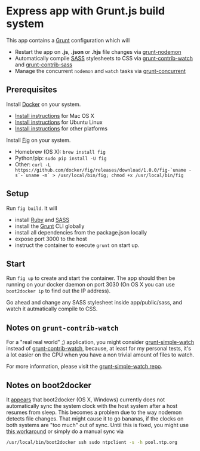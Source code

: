 # Express app with Grunt.js build system

This app contains a [Grunt](http://gruntjs.com/) configuration which will

* Restart the app on **.js**, **.json** or **.hjs** file changes via [grunt-nodemon](https://github.com/ChrisWren/grunt-nodemon)
* Automatically compile [SASS](http://sass-lang.com/) stylesheets to CSS via [grunt-contrib-watch](https://github.com/gruntjs/grunt-contrib-watch) and [grunt-contrib-sass](https://github.com/gruntjs/grunt-contrib-sass)
* Manage the concurrent `nodemon` and `watch` tasks via [grunt-concurrent](https://github.com/sindresorhus/grunt-concurrent)

## Prerequisites

Install [Docker](https://www.docker.com/) on your system.

* [Install instructions](https://docs.docker.com/installation/mac/) for Mac OS X
* [Install instructions](https://docs.docker.com/installation/ubuntulinux/) for Ubuntu Linux
* [Install instructions](https://docs.docker.com/installation/) for other platforms

Install [Fig](http://fig.sh) on your system.

* Homebrew (OS X): `brew install fig`
* Python/pip: `sudo pip install -U fig`
* Other: ``curl -L https://github.com/docker/fig/releases/download/1.0.0/fig-`uname -s`-`uname -m` > /usr/local/bin/fig; chmod +x /usr/local/bin/fig``

## Setup

Run `fig build`. It will

* install [Ruby](https://www.ruby-lang.org) and [SASS](https://rubygems.org/gems/sass)
* install the [Grunt](http://gruntjs.com) CLI globally
* install all dependencies from the package.json locally
* expose port 3000 to the host
* instruct the container to execute `grunt` on start up.

## Start

Run `fig up` to create and start the container. The app should then be running on your docker daemon on port 3030 (On OS X you can use `boot2docker ip` to find out the IP address).

Go ahead and change any SASS stylesheet inside app/public/sass, and watch it autmatically compile to CSS.

## Notes on `grunt-contrib-watch`

For a "real real world" ;) application, you might consider [grunt-simple-watch](https://github.com/unbalanced/grunt-simple-watch) instead of [grunt-contrib-watch](https://github.com/gruntjs/grunt-contrib-sass), because, at least for my personal tests, it's a lot easier on the CPU when you have a non trivial amount of files to watch.

For more information, please visit the [grunt-simple-watch repo](https://github.com/unbalanced/grunt-simple-watch).

## Notes on boot2docker

It [appears](https://github.com/boot2docker/boot2docker/issues/290) that boot2docker (OS X, Windows) currently does not automatically sync the system clock with the host system after a host resumes from sleep. This becomes a problem due to the way nodemon detects file changes. That might cause it to go bananas, if the clocks on both systems are "too much" out of sync. Until this is fixed, you might use [this workaround](https://github.com/boot2docker/boot2docker/issues/290#issuecomment-62384209) or simply do a manual sync via

```bash
/usr/local/bin/boot2docker ssh sudo ntpclient -s -h pool.ntp.org
```
